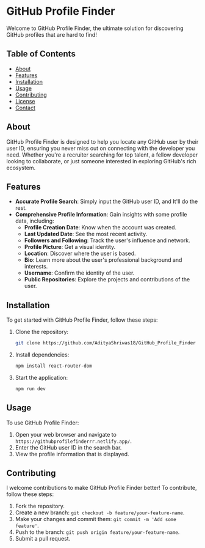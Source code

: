 # GitHub Profile Finder

Welcome to GitHub Profile Finder, the ultimate solution for discovering GitHub profiles that are hard to find!

## Table of Contents
- [About](#about)
- [Features](#features)
- [Installation](#installation)
- [Usage](#usage)
- [Contributing](#contributing)
- [License](#license)
- [Contact](#contact)

## About

GitHub Profile Finder is designed to help you locate any GitHub user by their user ID, ensuring you never miss out on connecting with the developer you need. Whether you're a recruiter searching for top talent, a fellow developer looking to collaborate, or just someone interested in exploring GitHub's rich ecosystem.

## Features

- **Accurate Profile Search**: Simply input the GitHub user ID, and It'll do the rest.
- **Comprehensive Profile Information**: Gain insights with some profile data, including:
  - **Profile Creation Date**: Know when the account was created.
  - **Last Updated Date**: See the most recent activity.
  - **Followers and Following**: Track the user's influence and network.
  - **Profile Picture**: Get a visual identity.
  - **Location**: Discover where the user is based.
  - **Bio**: Learn more about the user's professional background and interests.
  - **Username**: Confirm the identity of the user.
  - **Public Repositories**: Explore the projects and contributions of the user.

## Installation

To get started with GitHub Profile Finder, follow these steps:

1. Clone the repository:
    ```sh
    git clone https://github.com/AdityaShriwas18/GitHub_Profile_Finder
    ```

2. Install dependencies:
    ```sh
    npm install react-router-dom
    ```

3. Start the application:
    ```sh
    npm run dev
    ```

## Usage

To use GitHub Profile Finder:

1. Open your web browser and navigate to `https://githubprofilefinderrr.netlify.app/`.
2. Enter the GitHub user ID in the search bar.
3. View the profile information that is displayed.

## Contributing

I welcome contributions to make GitHub Profile Finder better! To contribute, follow these steps:

1. Fork the repository.
2. Create a new branch: `git checkout -b feature/your-feature-name`.
3. Make your changes and commit them: `git commit -m 'Add some feature'`.
4. Push to the branch: `git push origin feature/your-feature-name`.
5. Submit a pull request.




